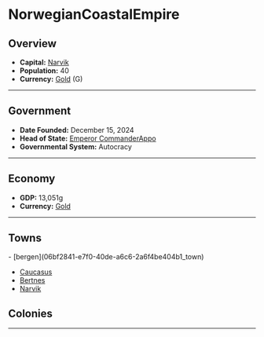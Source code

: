 <!--UNDEDITED FILE, remove this entire line if this file has been edited!-->
# <!--NAME-->NorwegianCoastalEmpire<!--NAME-->

## Overview

- **Capital:** <!--CAPITAL_LINK-->[Narvik](99bea6d4-fc8c-4d16-8a8d-3bee77a27429_town)<!--CAPITAL_LINK-->
- **Population:** <!--POPULATION-->40<!--POPULATION-->
- **Currency:** <!--CURRENCY_LINK-->[Gold](Gold_currency)<!--CURRENCY_LINK--> (<!--CURRENCY_ABV-->G<!--CURRENCY_ABV-->)

---

## Government

- **Date Founded:** <!--FOUNDED-->December 15, 2024<!--FOUNDED-->
- **Head of State:** <!--LEADER_TITLE_LINK-->[Emperor CommanderAppo](CommanderAppo_user)<!--LEADER_TITLE_LINK-->
- **Governmental System:** <!--GOVERNMENT-->Autocracy<!--GOVERNMENT-->

---

## Economy

- **GDP:** <!--GDP-->13,051g<!--GDP-->
- **Currency:** <!--CURRENCY_LINK-->[Gold](Gold_currency)<!--CURRENCY_LINK-->

---

## Towns

<!--TOWNS-->- [bergen](06bf2841-e7f0-40de-a6c6-2a6f4be404b1_town)
- [Caucasus](497b902b-4bff-4a9c-831e-0fc8343406ad_town)
- [Bertnes](ca8cf405-c542-4eea-81c4-c50f8c0e9379_town)
- [Narvik](99bea6d4-fc8c-4d16-8a8d-3bee77a27429_town)<!--TOWNS-->

## Colonies

<!--COLONIES--><!--COLONIES-->

---